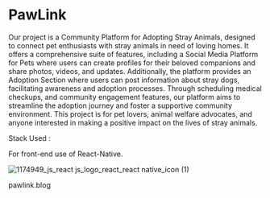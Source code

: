 # PawLink

Our project is a Community Platform for Adopting Stray Animals, designed to connect pet enthusiasts with stray animals in need of loving homes. It offers a comprehensive suite of features, including a Social Media Platform for Pets where users can create profiles for their beloved companions and share photos, videos, and updates. Additionally, the platform provides an Adoption Section where users can post information about stray dogs, facilitating awareness and adoption processes. Through scheduling medical checkups, and community engagement features, our platform aims to streamline the adoption journey and foster a supportive community environment. This project is for pet lovers, animal welfare advocates, and anyone interested in making a positive impact on the lives of stray animals.


Stack Used :

For front-end use of React-Native.
                                          
                                          
                                          
                                          
                                          
                                          
                                          


   ![1174949_js_react js_logo_react_react native_icon (1)](https://github.com/RochanaGodigamuwa/PawLink/assets/125296645/a4daea17-eef9-48d6-8e86-b40abfc0598f)













pawlink.blog
